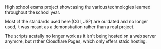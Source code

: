 High school exams project showcasing the various technologies learned throughout the school year.

Most of the standards used here (CGI, JSP) are outdated and no longer used, it was meant as a demonstration rather than a real project.

The scripts acutally no longer work as it isn't being hosted on a web server anymore, but rather Cloudflare Pages, which only offers static hosting.
